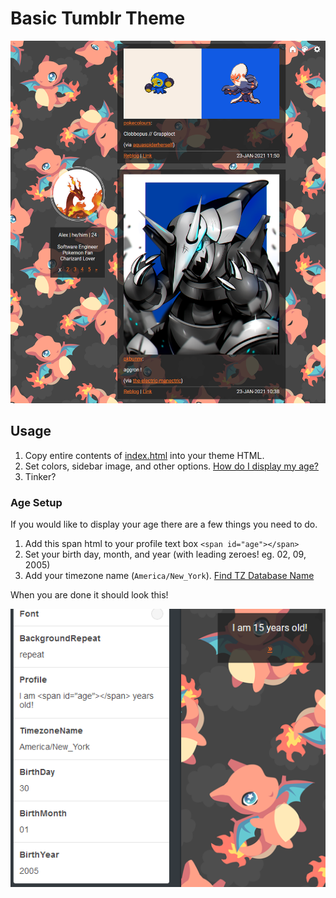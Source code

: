 # Basic Tumblr Theme

![Example Blog](./example.png)

## Usage
1. Copy entire contents of [index.html](./index.html) into your theme HTML.
2. Set colors, sidebar image, and other options. [How do I display my age?](#age-setup)
3. Tinker?

### Age Setup
If you would like to display your age there are a few things you need to do.

1. Add this span html to your profile text box `<span id="age"></span>`
2. Set your birth day, month, and year (with leading zeroes! eg. 02, 09, 2005)
3. Add your timezone name (`America/New_York`). [Find TZ Database Name](https://en.wikipedia.org/wiki/List_of_tz_database_time_zones)

When you are done it should look this!

![Age Example](./age.png)
